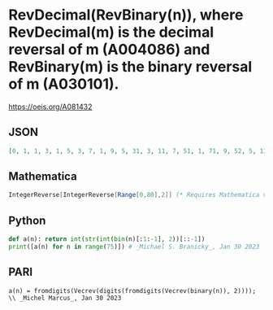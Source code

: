 # RevDecimal\(RevBinary\(n\)\), where RevDecimal\(m\) is the decimal reversal of m \(A004086\) and RevBinary\(m\) is the binary reversal of m \(A030101\)\.
https://oeis.org/A081432
## JSON
```JSON
[0, 1, 1, 3, 1, 5, 3, 7, 1, 9, 5, 31, 3, 11, 7, 51, 1, 71, 9, 52, 5, 12, 31, 92, 3, 91, 11, 72, 7, 32, 51, 13, 1, 33, 71, 94, 9, 14, 52, 75, 5, 73, 12, 35, 31, 54, 92, 16, 3, 53, 91, 15, 11, 34, 72, 95, 7, 93, 32, 55, 51, 74, 13, 36, 1, 56, 33, 79, 71, 18, 94, 311, 9, 37, 14]
```
## Mathematica
```Mathematica
IntegerReverse[IntegerReverse[Range[0,80],2]] (* Requires Mathematica version 10 or later *) (* _Harvey P. Dale_, Oct 03 2017 *)
```
## Python
```Python
def a(n): return int(str(int(bin(n)[:1:-1], 2))[::-1])
print([a(n) for n in range(75)]) # _Michael S. Branicky_, Jan 30 2023
```
## PARI
```PARI
a(n) = fromdigits(Vecrev(digits(fromdigits(Vecrev(binary(n)), 2)))); \\ _Michel Marcus_, Jan 30 2023
```
